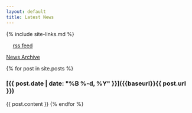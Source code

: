 ```yaml
---
layout: default
title: Latest News
---
```

{% include site-links.md %}

<a href="feed.xml"><img src="{{baseurl}}/images/feed-icon-28x28.png" style="width: 1em; height: 1em;"></a>
<a href="feed.xml">rss feed</a><br>

<a href="{{baseurl}}/news/archive">News Archive</a>

{% for post in site.posts %}
<div class="news-page news-item"></div>

### [{{ post.date | date: "%B %-d, %Y" }}]({{baseurl}}{{ post.url }})
{{ post.content }}
{% endfor %}
